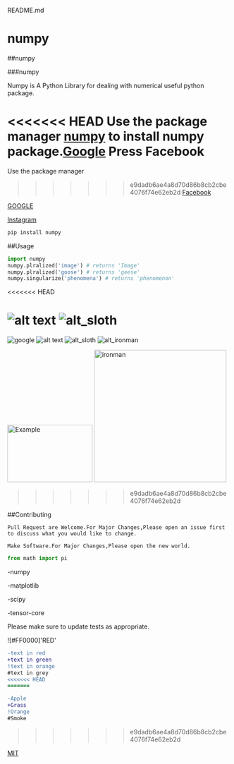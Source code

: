README.md

# numpy

##numpy

###numpy

Numpy is A Python Library for dealing with numerical useful python package.

<<<<<<< HEAD
Use the package manager [numpy](https://pip.pypa.io/en/stable/) to install numpy package.[Google](google.com)
Press Facebook
=======
Use the package manager 

>>>>>>> e9dadb6ae4a8d70d86b8cb2cbe4076f74e62eb2d
[Facebook](www.facebook.com)

[GOOGLE](www.google.com)

[Instagram](www.instagram.com)

```bash
pip install numpy
```
##Usage

```python
import numpy
numpy.plralized('image') # returns 'Image'
numpy.plralized('goose') # returns 'geese'
numpy.singularize('phenomena') # returns 'phenomenon'
```

<<<<<<< HEAD

![alt text]()
![alt_sloth]()
=======
![google](https://pngimg.com/uploads/google/google_PNG19635.png)
![alt text](https://www.stellaandchewys.com/wp-content/uploads/maplechristmas.jpg)
![alt_sloth](https://static01.nyt.com/images/2014/01/28/science/28SLOT_SPAN/28SLOT-jumbo.jpg)
![alt_ironman](https://cnet3.cbsistatic.com/img/Jz-08lFTyBlsDGYqW_c2dGCVtcM=/1092x0/2020/01/17/7da55a03-ac5b-4ec1-b59b-6b3c2414e68b/egdt5idw4aittju.jpg )

<img src="https://cnet3.cbsistatic.com/img/Jz-08lFTyBlsDGYqW_c2dGCVtcM=/1092x0/2020/01/17/7da55a03-ac5b-4ec1-b59b-6b3c2414e68b/egdt5idw4aittju.jpg" alt="Example" width="193" height="130">
<img src="" alt="ironman" width="300" height="300">

>>>>>>> e9dadb6ae4a8d70d86b8cb2cbe4076f74e62eb2d

##Contributing

```
Pull Request are Welcome.For Major Changes,Please open an issue first to discuss what you would like to change.
```

```
Make Software.For Major Changes,Please open the new world.
```

```python
from math import pi
```
-numpy

-matplotlib

-scipy

-tensor-core

Please make sure to update tests as appropriate.

![#FF0000]'RED'

```diff
-text in red
+text in green
!text in orange
#text in grey
<<<<<<< HEAD
=======
```


```diff
-Apple
+Grass
!Orange
#Smoke
```



>>>>>>> e9dadb6ae4a8d70d86b8cb2cbe4076f74e62eb2d

[MIT](https://choosealicense.com/licenses/mit/)
